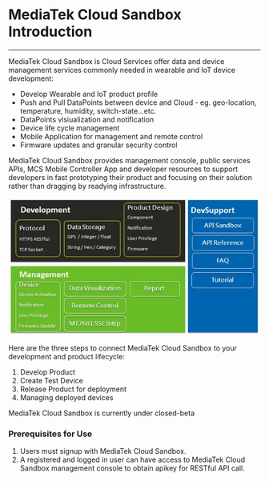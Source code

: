 # MediaTek Cloud Sandbox Introduction

* * *

MediaTek Cloud Sandbox is Cloud Services offer data and device management services commonly needed in wearable and IoT device development:

- Develop Wearable and IoT product profile
- Push and Pull DataPoints between device and Cloud - eg. geo-location, temperature, humidity, switch-state...etc.
- DataPoints visiualization and notification
- Device life cycle management
- Mobile Application for management and remote control
- Firmware updates and granular security control

MediaTek Cloud Sandbox provides management console, public services APIs, MCS Mobile Controller App and developer resources to support developers in fast prototyping their product and focusing on their solution rather than dragging by readying infrastructure.

![](https://raw.githubusercontent.com/Mediatek-Cloud/MCS/master/graphics/SA-Comp.JPG)

Here are the three steps to connect MediaTek Cloud Sandbox to your development and product lifecycle:

1. Develop Product
2. Create Test Device
3. Release Product for deployment
4. Managing deployed devices


MediaTek Cloud Sandbox is currently under closed-beta




### Prerequisites for Use

1. Users must signup with MediaTek Cloud Sandbox.
2. A registered and logged in user can have access to MediaTek Cloud Sandbox management console to obtain apikey for RESTful API call.
